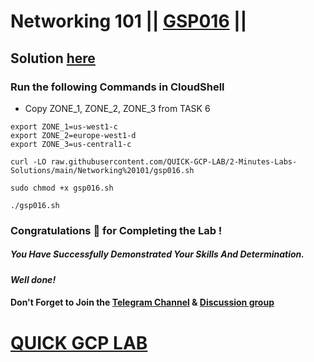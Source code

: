 # Networking 101 || [GSP016](https://www.cloudskillsboost.google/focuses/1743?parent=catalog) ||

## Solution [here](https://youtu.be/icE8ricpImg)

### Run the following Commands in CloudShell

- Copy ZONE_1, ZONE_2, ZONE_3 from TASK 6

```
export ZONE_1=us-west1-c
export ZONE_2=europe-west1-d
export ZONE_3=us-central1-c
```

```
curl -LO raw.githubusercontent.com/QUICK-GCP-LAB/2-Minutes-Labs-Solutions/main/Networking%20101/gsp016.sh

sudo chmod +x gsp016.sh

./gsp016.sh
```

### Congratulations 🎉 for Completing the Lab !

##### _You Have Successfully Demonstrated Your Skills And Determination._

#### _Well done!_

#### Don't Forget to Join the [Telegram Channel](https://t.me/QuickGcpLab) & [Discussion group](https://t.me/QuickGcpLabChats)

# [QUICK GCP LAB](https://www.youtube.com/@quickgcplab)
